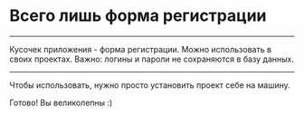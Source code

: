 # Всего лишь форма регистрации

---

Кусочек приложения - форма регистрации. Можно использовать в своих проектах. Важно: логины и пароли не сохраняются в базу данных.

--- 

Чтобы использовать, нужно просто установить проект себе на машину.

Готово! Вы великолепны :)

